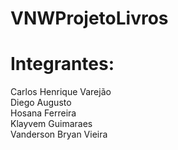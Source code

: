 # VNWProjetoLivros
# Integrantes:
Carlos Henrique Varejão<br>
Diego Augusto<br>
Hosana Ferreira<br>
Klayvem Guimaraes<br>
Vanderson Bryan Vieira<br>
